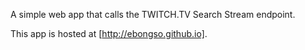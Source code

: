 A simple web app that calls the TWITCH.TV Search Stream endpoint.

This app is hosted at [http://ebongso.github.io].

[http://ebongso.github.io]:http://ebongso.github.io